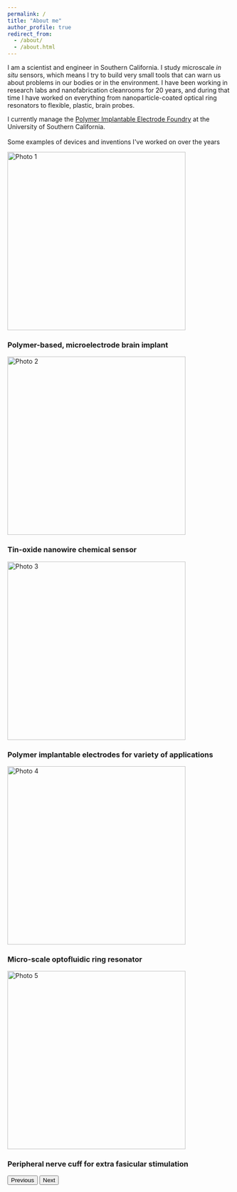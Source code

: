```yaml
---
permalink: /
title: "About me"
author_profile: true
redirect_from: 
  - /about/
  - /about.html
---
```


I am a scientist and engineer in Southern California. I study microscale *in situ* sensors, which means I try to build very small tools that can warn us about problems in our bodies or in the environment. I have been working in research labs and nanofabrication cleanrooms for 20 years, and during that time I have worked on everything from nanoparticle-coated optical ring resonators to flexible, plastic, brain probes. 

I currently manage the [Polymer Implantable Electrode Foundry](http://piefoundry.usc.edu) at the University of Southern California. 
<br><br>
 Some examples of devices and inventions I've worked on over the years
<br>
<!-- Bootstrap Carousel with Captions -->
<div id="photoCarousel" class="carousel slide" data-bs-ride="carousel"  style="margin:auto;">
  <div class="carousel-inner">
    <div class="carousel-item active">
      <img src="/academicpages/images/photo1.jpg" class="d-block w-100 object-fit-scale" alt="Photo 1"   style="height:400px;">
      <div class="carousel-caption d-none d-md-block">
        <h3>Polymer-based, microelectrode brain implant</h3>
      </div>
    </div>
    <div class="carousel-item">
      <img src="/academicpages/images/photo2.jpg" class="d-block w-100 object-fit-scale" alt="Photo 2"   style="height:400px;">
      <div class="carousel-caption d-none d-md-block">
        <h3>Tin-oxide nanowire chemical sensor</h3>
      </div>
    </div>
    <div class="carousel-item">
      <img src="/academicpages/images/photo3.jpg" class="d-block w-100 object-fit-scale" alt="Photo 3"   style="height:400px;">
      <div class="carousel-caption d-none d-md-block">
        <h3>Polymer implantable electrodes for variety of applications</h3>
      </div>
    </div>
    <div class="carousel-item">
      <img src="/academicpages/images/photo4.jpg" class="d-block w-100 object-fit-scale" alt="Photo 4"   style="height:400px;">
      <div class="carousel-caption d-none d-md-block">
        <h3>Micro-scale optofluidic ring resonator</h3>
      </div>
    </div>
    <div class="carousel-item">
      <img src="/academicpages/images/photo5.jpg" class="d-block w-100 object-fit-scale" alt="Photo 5"   style="height:400px;">
      <div class="carousel-caption d-none d-md-block">
        <h3>Peripheral nerve cuff for extra fasicular stimulation</h3>
      </div>
    </div>
    <!-- Add more carousel-item divs for more photos with captions -->
  </div>
  <button class="carousel-control-prev" type="button" data-bs-target="#photoCarousel" data-bs-slide="prev">
    <span class="carousel-control-prev-icon" aria-hidden="true"></span>
    <span class="visually-hidden">Previous</span>
  </button>
  <button class="carousel-control-next" type="button" data-bs-target="#photoCarousel" data-bs-slide="next">
    <span class="carousel-control-next-icon" aria-hidden="true"></span>
    <span class="visually-hidden">Next</span>
  </button>
</div>

<script src="https://cdn.jsdelivr.net/npm/bootstrap@5.3.3/dist/js/bootstrap.bundle.min.js"></script>
